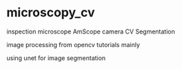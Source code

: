 # microscopy_cv
inspection microscope AmScope camera CV Segmentation

image processing from opencv tutorials mainly

using unet for image segmentation

